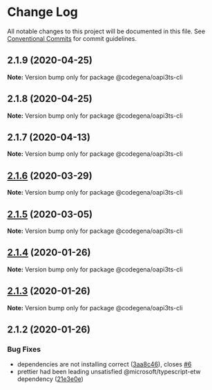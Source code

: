 # Change Log

All notable changes to this project will be documented in this file.
See [Conventional Commits](https://conventionalcommits.org) for commit guidelines.

## 2.1.9 (2020-04-25)

**Note:** Version bump only for package @codegena/oapi3ts-cli





## 2.1.8 (2020-04-25)

**Note:** Version bump only for package @codegena/oapi3ts-cli





## 2.1.7 (2020-04-13)

**Note:** Version bump only for package @codegena/oapi3ts-cli





## [2.1.6](https://github.com/koshevy/codegena/compare/@codegena/oapi3ts-cli@2.1.5...@codegena/oapi3ts-cli@2.1.6) (2020-03-29)

**Note:** Version bump only for package @codegena/oapi3ts-cli





## [2.1.5](https://github.com/koshevy/codegena/compare/@codegena/oapi3ts-cli@2.1.4...@codegena/oapi3ts-cli@2.1.5) (2020-03-05)

**Note:** Version bump only for package @codegena/oapi3ts-cli





## [2.1.4](https://github.com/koshevy/codegena/compare/@codegena/oapi3ts-cli@2.1.3...@codegena/oapi3ts-cli@2.1.4) (2020-01-26)

**Note:** Version bump only for package @codegena/oapi3ts-cli





## [2.1.3](https://github.com/koshevy/codegena/compare/@codegena/oapi3ts-cli@2.1.2...@codegena/oapi3ts-cli@2.1.3) (2020-01-26)

**Note:** Version bump only for package @codegena/oapi3ts-cli





## 2.1.2 (2020-01-26)


### Bug Fixes

* dependencies are not installing correct ([3aa8c46](https://github.com/koshevy/codegena/commit/3aa8c4600d00fe5af97a22c8f0c803bb5642a1bd)), closes [#6](https://github.com/koshevy/codegena/issues/6)
* prettier had been leading unsatisfied @microsoft/typescript-etw dependency ([21e3e0e](https://github.com/koshevy/codegena/commit/21e3e0eefc521efb74a3df03ab6725ac80d3e9b7))
